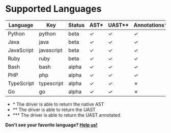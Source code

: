 
# Supported Languages

| Language   | Key        | Status  | AST\* | UAST\*\* | Annotations\*\*\* | GitHub                                     | Container                                              |
| ---------- | ---------- | ------- | ---- | ------ | -------------- | ------------------------------------------------ | ------------------------------------------------------ |
| Python     | python     | beta    | ✓   | ✓      | ✓             | [✓](https://github.com/bblfsh/python-driver)      | [✓](https://hub.docker.com/r/bblfsh/python-driver/)     |
| Java       | java       | beta    | ✓   | ✓      | ✓             | [✓](https://github.com/bblfsh/java-driver)        | [✓](https://hub.docker.com/r/bblfsh/java-driver/)       |
| JavaScript | javascript | beta    | ✓   | ✓      | ✓             | [✓](https://github.com/bblfsh/javascript-driver)  | [✓](https://hub.docker.com/r/bblfsh/javascript-driver/) |
| Ruby       | ruby       | beta    | ✓   | ✓      | ✓             | [✓](https://github.com/bblfsh/ruby-driver)        | [✓](https://hub.docker.com/r/bblfsh/ruby-driver/)       |
| Bash       | bash       | alpha   | ✓   | ✓      | ✓             | [✓](https://github.com/bblfsh/bash-driver)        | [✓](https://hub.docker.com/r/bblfsh/bash-driver/)       |
| PHP        | php        | alpha   | ✓   | ✓      | ✓             | [✓](https://github.com/bblfsh/php-driver)         | [✓](https://hub.docker.com/r/bblfsh/php-driver/)        |
| TypeScript | typescript | alpha   | ✓   | ✓      | ✗             | [✓](https://github.com/bblfsh/typescript-driver)  | [✓](https://hub.docker.com/r/bblfsh/typescript-driver/) |
| Go | go | alpha   | ✓   | ✓      | ✗             | [✓](https://github.com/bblfsh/go-driver)  | [✓](https://hub.docker.com/r/bblfsh/go-driver/) |

- \* The driver is able to return the native AST
- \*\* The driver is able to return the UAST
- \*\*\* The driver is able to return the UAST annotated


**Don't see your favorite language? [Help us!](community.md)**
